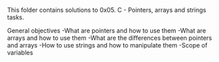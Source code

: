 This folder contains solutions to 0x05. C - Pointers, arrays and strings tasks.

General objectives
-What are pointers and how to use them
-What are arrays and how to use them
-What are the differences between pointers and arrays
-How to use strings and how to manipulate them
-Scope of variables

